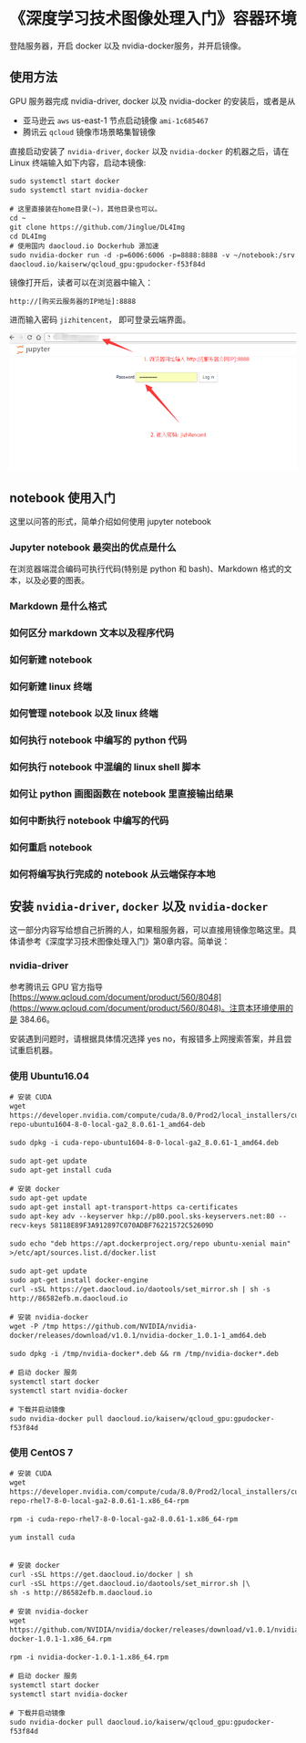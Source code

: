 # 《深度学习技术图像处理入门》容器环境

登陆服务器，开启 docker 以及 nvidia-docker服务，并开启镜像。

## 使用方法

GPU 服务器完成 nvidia-driver, docker 以及 nvidia-docker 的安装后，或者是从

- 亚马逊云 `aws` us-east-1 节点启动镜像 `ami-1c685467`
- 腾讯云 `qcloud` 镜像市场景略集智镜像

直接启动安装了 `nvidia-driver`, `docker` 以及 `nvidia-docker` 的机器之后，请在 Linux 终端输入如下内容，启动本镜像:

```
sudo systemctl start docker
sudo systemctl start nvidia-docker

# 这里直接装在home目录(~)，其他目录也可以。
cd ~
git clone https://github.com/Jinglue/DL4Img
cd DL4Img
# 使用国内 daocloud.io Dockerhub 源加速
sudo nvidia-docker run -d -p=6006:6006 -p=8888:8888 -v ~/notebook:/srv daocloud.io/kaiserw/qcloud_gpu:gpudocker-f53f84d
```

镜像打开后，读者可以在浏览器中输入：

```
http://[购买云服务器的IP地址]:8888
```

进而输入密码 `jizhitencent`， 即可登录云端界面。

![](./jupyter1.png)

## notebook 使用入门

这里以问答的形式，简单介绍如何使用 jupyter notebook

### Jupyter notebook 最突出的优点是什么

在浏览器端混合编码可执行代码(特别是 python 和 bash)、Markdown 格式的文本，以及必要的图表。

### Markdown 是什么格式

### 如何区分 markdown 文本以及程序代码

### 如何新建 notebook

### 如何新建 linux 终端

### 如何管理 notebook 以及 linux 终端

### 如何执行 notebook 中编写的 python 代码

### 如何执行 notebook 中混编的 linux shell 脚本

### 如何让 python 画图函数在 notebook 里直接输出结果

### 如何中断执行 notebook 中编写的代码

### 如何重启 notebook

### 如何将编写执行完成的 notebook 从云端保存本地


## 安装  `nvidia-driver`, `docker` 以及 `nvidia-docker`

这一部分内容写给想自己折腾的人，如果租服务器，可以直接用镜像忽略这里。具体请参考《深度学习技术图像处理入门》第0章内容。简单说：

### nvidia-driver

参考腾讯云 GPU 官方指导  [https://www.qcloud.com/document/product/560/8048](https://www.qcloud.com/document/product/560/8048)。注意本环境使用的是 384.66。

安装遇到问题时，请根据具体情况选择 yes no，有报错多上网搜索答案，并且尝试重启机器。

### 使用 Ubuntu16.04

```
# 安装 CUDA
wget https://developer.nvidia.com/compute/cuda/8.0/Prod2/local_installers/cuda-repo-ubuntu1604-8-0-local-ga2_8.0.61-1_amd64-deb

sudo dpkg -i cuda-repo-ubuntu1604-8-0-local-ga2_8.0.61-1_amd64.deb

sudo apt-get update
sudo apt-get install cuda

# 安装 docker
sudo apt-get update
sudo apt-get install apt-transport-https ca-certificates
sudo apt-key adv --keyserver hkp://p80.pool.sks-keyservers.net:80 --recv-keys 58118E89F3A912897C070ADBF76221572C52609D

sudo echo "deb https://apt.dockerproject.org/repo ubuntu-xenial main" >/etc/apt/sources.list.d/docker.list

sudo apt-get update
sudo apt-get install docker-engine
curl -sSL https://get.daocloud.io/daotools/set_mirror.sh | sh -s http://86582efb.m.daocloud.io

# 安装 nvidia-docker
wget -P /tmp https://github.com/NVIDIA/nvidia-docker/releases/download/v1.0.1/nvidia-docker_1.0.1-1_amd64.deb

sudo dpkg -i /tmp/nvidia-docker*.deb && rm /tmp/nvidia-docker*.deb

# 启动 docker 服务
systemctl start docker
systemctl start nvidia-docker

# 下载并启动镜像
sudo nvidia-docker pull daocloud.io/kaiserw/qcloud_gpu:gpudocker-f53f84d
```

### 使用 CentOS 7

```
# 安装 CUDA
wget https://developer.nvidia.com/compute/cuda/8.0/Prod2/local_installers/cuda-repo-rhel7-8-0-local-ga2-8.0.61-1.x86_64-rpm

rpm -i cuda-repo-rhel7-8-0-local-ga2-8.0.61-1.x86_64-rpm

yum install cuda


# 安装 docker
curl -sSL https://get.daocloud.io/docker | sh
curl -sSL https://get.daocloud.io/daotools/set_mirror.sh |\
sh -s http://86582efb.m.daocloud.io

# 安装 nvidia-docker
wget https://github.com/NVIDIA/nvidia/docker/releases/download/v1.0.1/nvidia-docker-1.0.1-1.x86_64.rpm

rpm -i nvidia-docker-1.0.1-1.x86_64.rpm

# 启动 docker 服务
systemctl start docker
systemctl start nvidia-docker

# 下载并启动镜像
sudo nvidia-docker pull daocloud.io/kaiserw/qcloud_gpu:gpudocker-f53f84d
```
